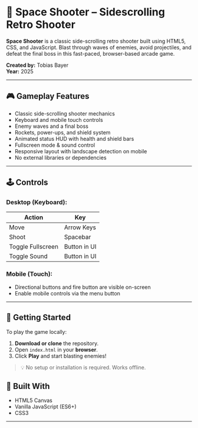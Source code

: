 # 🚀 Space Shooter – Sidescrolling Retro Shooter

**Space Shooter** is a classic side-scrolling retro shooter built using HTML5, CSS, and JavaScript. Blast through waves of enemies, avoid projectiles, and defeat the final boss in this fast-paced, browser-based arcade game.

**Created by:** Tobias Bayer  
**Year:** 2025

---

## 🎮 Gameplay Features

- Classic side-scrolling shooter mechanics
- Keyboard and mobile touch controls
- Enemy waves and a final boss
- Rockets, power-ups, and shield system
- Animated status HUD with health and shield bars
- Fullscreen mode & sound control
- Responsive layout with landscape detection on mobile
- No external libraries or dependencies

---

## 🕹️ Controls

### Desktop (Keyboard):

| Action            | Key          |
| ----------------- | ------------ |
| Move              | Arrow Keys   |
| Shoot             | Spacebar     |
| Toggle Fullscreen | Button in UI |
| Toggle Sound      | Button in UI |

### Mobile (Touch):

- Directional buttons and fire button are visible on-screen
- Enable mobile controls via the menu button

---

## 🚀 Getting Started

To play the game locally:

1. **Download or clone** the repository.
2. Open `index.html` in your **browser**.
3. Click **Play** and start blasting enemies!

> 💡 No setup or installation is required. Works offline.

## 🧱 Built With

- HTML5 Canvas
- Vanilla JavaScript (ES6+)
- CSS3

---
